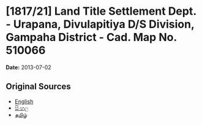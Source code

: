# [1817/21] Land Title Settlement Dept. - Urapana, Divulapitiya D/S Division, Gampaha District - Cad. Map No. 510066

**Date:** 2013-07-02

## Original Sources

- [English](https://documents.gov.lk/view/extra-gazettes/2013/7/1817-21_E.pdf)
- [සිංහල](https://documents.gov.lk/view/extra-gazettes/2013/7/1817-21_S.pdf)
- [தமிழ்](https://documents.gov.lk/view/extra-gazettes/2013/7/1817-21_T.pdf)
